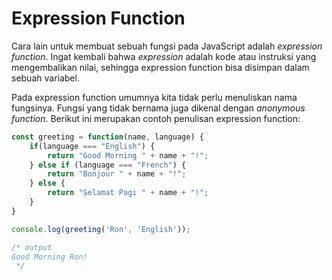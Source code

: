 # Expression Function

Cara lain untuk membuat sebuah fungsi pada JavaScript adalah _expression function_. Ingat kembali bahwa _expression_ adalah kode atau instruksi yang mengembalikan nilai, sehingga expression function bisa disimpan dalam sebuah variabel.

Pada expression function umumnya kita tidak perlu menuliskan nama fungsinya. Fungsi yang tidak bernama juga dikenal dengan _anonymous function_. Berikut ini merupakan contoh penulisan expression function:

```javascript
const greeting = function(name, language) {
    if(language === "English") {
        return "Good Morning " + name + "!";
    } else if (language === "French") {
        return "Bonjour " + name + "!";
    } else {
        return "Selamat Pagi " + name + "!";
    }
}

console.log(greeting('Ron', 'English'));

/* output
Good Morning Ron!
 */
```

